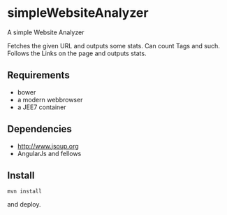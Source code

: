 # simpleWebsiteAnalyzer
A simple Website Analyzer

Fetches the given URL and outputs some stats.
Can count Tags and such.
Follows the Links on the page and outputs stats.

## Requirements
- bower 
- a modern webbrowser 
- a JEE7 container

## Dependencies
- http://www.jsoup.org
- AngularJs and fellows

## Install

  <code>mvn install</code>

and deploy.
